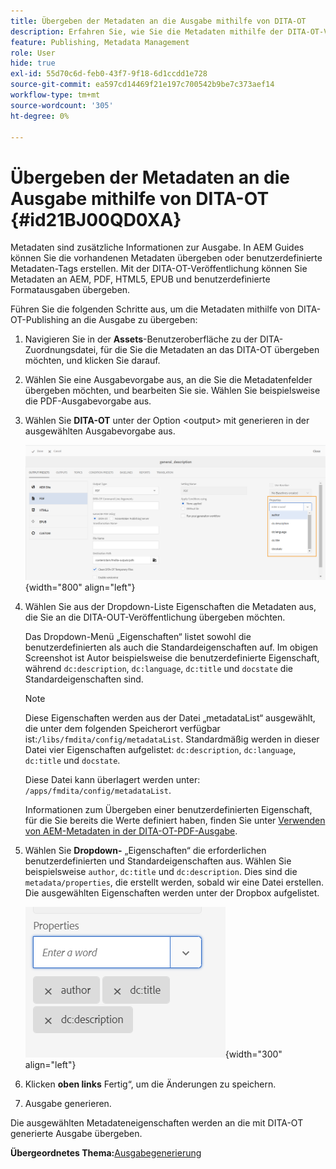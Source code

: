 ```yaml
---
title: Übergeben der Metadaten an die Ausgabe mithilfe von DITA-OT
description: Erfahren Sie, wie Sie die Metadaten mithilfe der DITA-OT-Veröffentlichung in AEM Guides an die Ausgabe übergeben.
feature: Publishing, Metadata Management
role: User
hide: true
exl-id: 55d70c6d-feb0-43f7-9f18-6d1ccdd1e728
source-git-commit: ea597cd14469f21e197c700542b9be7c373aef14
workflow-type: tm+mt
source-wordcount: '305'
ht-degree: 0%

---
```


# Übergeben der Metadaten an die Ausgabe mithilfe von DITA-OT {#id21BJ00QD0XA}

Metadaten sind zusätzliche Informationen zur Ausgabe. In AEM Guides können Sie die vorhandenen Metadaten übergeben oder benutzerdefinierte Metadaten-Tags erstellen. Mit der DITA-OT-Veröffentlichung können Sie Metadaten an AEM, PDF, HTML5, EPUB und benutzerdefinierte Formatausgaben übergeben.

Führen Sie die folgenden Schritte aus, um die Metadaten mithilfe von DITA-OT-Publishing an die Ausgabe zu übergeben:

1. Navigieren Sie in der **Assets**-Benutzeroberfläche zu der DITA-Zuordnungsdatei, für die Sie die Metadaten an das DITA-OT übergeben möchten, und klicken Sie darauf.
1. Wählen Sie eine Ausgabevorgabe aus, an die Sie die Metadatenfelder übergeben möchten, und bearbeiten Sie sie. Wählen Sie beispielsweise die PDF-Ausgabevorgabe aus.
1. Wählen Sie **DITA-OT** unter der Option &lt;output\> mit generieren in der ausgewählten Ausgabevorgabe aus.

   ![](images/custom-meta-data-output-preset.png){width="800" align="left"}

1. Wählen Sie aus der Dropdown-Liste Eigenschaften die Metadaten aus, die Sie an die DITA-OUT-Veröffentlichung übergeben möchten.

   Das Dropdown-Menü „Eigenschaften“ listet sowohl die benutzerdefinierten als auch die Standardeigenschaften auf. Im obigen Screenshot ist Autor beispielsweise die benutzerdefinierte Eigenschaft, während `dc:description`, `dc:language`, `dc:title` und `docstate` die Standardeigenschaften sind.

   >[!NOTE]
   >
   > Diese Eigenschaften werden aus der Datei „metadataList“ ausgewählt, die unter dem folgenden Speicherort verfügbar ist:`/libs/fmdita/config/metadataList`. Standardmäßig werden in dieser Datei vier Eigenschaften aufgelistet: `dc:description`, `dc:language`, `dc:title` und `docstate`.

   Diese Datei kann überlagert werden unter: `/apps/fmdita/config/metadataList`.

   Informationen zum Übergeben einer benutzerdefinierten Eigenschaft, für die Sie bereits die Werte definiert haben, finden Sie unter [Verwenden von AEM-Metadaten in der DITA-OT-PDF-Ausgabe](https://experienceleaguecommunities.adobe.com/t5/xml-documentation-discussions/use-aem-metadata-in-dita-ot-pdf-output/td-p/411880?profile.language=de).

1. Wählen Sie **Dropdown-** „Eigenschaften“ die erforderlichen benutzerdefinierten und Standardeigenschaften aus. Wählen Sie beispielsweise `author`, `dc:title` und `dc:description`. Dies sind die `metadata/properties`, die erstellt werden, sobald wir eine Datei erstellen. Die ausgewählten Eigenschaften werden unter der Dropbox aufgelistet.

   ![](images/selected-metadata-properties.png){width="300" align="left"}

1. Klicken **oben links** Fertig“, um die Änderungen zu speichern.
1. Ausgabe generieren.

Die ausgewählten Metadateneigenschaften werden an die mit DITA-OT generierte Ausgabe übergeben.

**Übergeordnetes Thema:**&#x200B;[&#x200B; Ausgabegenerierung](generate-output.md)
